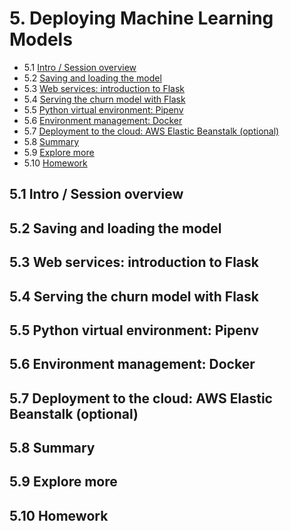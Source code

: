 # 5. Deploying Machine Learning Models

- 5.1 [Intro / Session overview](#01-intro)
- 5.2 [Saving and loading the model](#02-pickle)
- 5.3 [Web services: introduction to Flask](#03-flask-intro)
- 5.4 [Serving the churn model with Flask](#04-flask-deployment)
- 5.5 [Python virtual environment: Pipenv](#05-pipenv)
- 5.6 [Environment management: Docker](#06-docker)
- 5.7 [Deployment to the cloud: AWS Elastic Beanstalk (optional)](#07-aws-eb)
- 5.8 [Summary](#08-summary)
- 5.9 [Explore more](#09-explore-more)
- 5.10 [Homework](#homework)

<a id="01-intro"></a>
## 5.1 Intro / Session overview

<a id="02-pickle"></a>
## 5.2 Saving and loading the model

<a id="03-flask-intro"></a>
## 5.3 Web services: introduction to Flask

<a id="04-flask-deployment"></a>
## 5.4 Serving the churn model with Flask

<a id="05-pipenv"></a>
## 5.5 Python virtual environment: Pipenv

<a id="06-docker"></a>
## 5.6 Environment management: Docker

<a id="07-aws-eb"></a>
## 5.7 Deployment to the cloud: AWS Elastic Beanstalk (optional)

<a id="08-summary"></a>
## 5.8 Summary

<a id="09-explore-more"></a>
## 5.9 Explore more

<a id="homework"></a>
## 5.10 Homework
